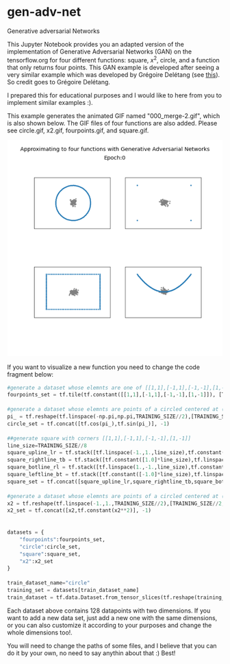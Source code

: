 # gen-adv-net
Generative adversarial Networks

This Jupyter Notebook provides you an adapted version of the implementation of Generative Adversarial Networks (GAN) on the tensorflow.org for four different functions: square, $x^2$, circle, and a function that only returns four points. This GAN example is developed after seeing a very similar example which was developed by Grégoire Delétang (see  [this](https://towardsdatascience.com/how-gans-really-work-2e1db1f407bb)). So credit goes to Grégoire Delétang.

I prepared this for educational purposes and I would like to here from you to implement similar examples :).

This example generates the animated GIF named "000_merge-2.gif", which is also shown below. The GIF files of four functions are also added. Please see circle.gif, x2.gif, fourpoints.gif, and square.gif.


![](000_merge-2.gif)


If you want to visualize a new function you need to change the code fragment below:

```python
#generate a dataset whose elemnts are one of [[1,1],[-1,1],[-1,-1],[1,-1]]
fourpoints_set = tf.tile(tf.constant([[1,1],[-1,1],[-1,-1],[1,-1]]), [TRAINING_SIZE//8,1])

#generate a dataset whose elemnts are points of a circled centered at (0,0)
pi_ = tf.reshape(tf.linspace(-np.pi,np.pi,TRAINING_SIZE//2),[TRAINING_SIZE//2,1])
circle_set = tf.concat([tf.cos(pi_),tf.sin(pi_)], -1)

##generate square with corners [[1,1],[-1,1],[-1,-1],[1,-1]]
line_size=TRAINING_SIZE//8
square_upline_lr = tf.stack([tf.linspace(-1.,1.,line_size),tf.constant([1.0]*line_size)],axis=-1)
square_rightline_tb = tf.stack([tf.constant([1.0]*line_size),tf.linspace(1.,-1.,line_size),],axis=-1)
square_botline_rl = tf.stack([tf.linspace(1.,-1.,line_size),tf.constant([-1.0]*line_size)],axis=-1)
square_leftline_bt = tf.stack([tf.constant([-1.0]*line_size),tf.linspace(-1.,1.,line_size),],axis=-1)
square_set = tf.concat([square_upline_lr,square_rightline_tb,square_botline_rl,square_leftline_bt],axis=0)

#generate a dataset whose elemnts are points of a circled centered at (0,0)
x2 = tf.reshape(tf.linspace(-1.,1.,TRAINING_SIZE//2),[TRAINING_SIZE//2,1])
x2_set = tf.concat([x2,tf.constant(x2**2)], -1)


datasets = {
    "fourpoints":fourpoints_set,
    "circle":circle_set,
    "square":square_set,
    "x2":x2_set
}

train_dataset_name="circle"
training_set = datasets[train_dataset_name]
train_dataset = tf.data.Dataset.from_tensor_slices(tf.reshape(training_set, [1,16,16,1])).shuffle(BUFFER_SIZE).batch(BATCH_SIZE)
```

Each dataset above contains 128 datapoints with two dimensions. If you want to add a new data set, just add a new one with the same dimensions, or you can also customize it according to your purposes and change the whole dimensions too!.

You will need to change the paths of some files, and I believe that you can do it by your own, no need to say anythin about that :) Best!
